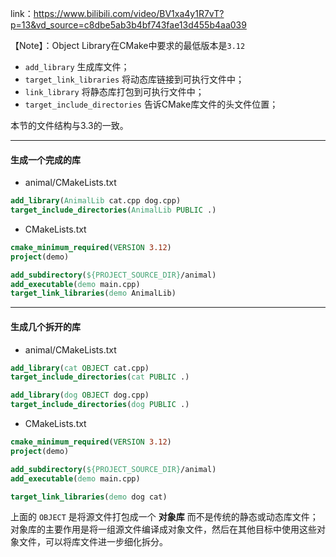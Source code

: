 
link：https://www.bilibili.com/video/BV1xa4y1R7vT?p=13&vd_source=c8dbe5ab3b4bf743fae13d455b4aa039

【Note】：Object Library在CMake中要求的最低版本是`3.12`

* ```add_library``` 生成库文件；
* ```target_link_libraries``` 将动态库链接到可执行文件中；
* ```link_library``` 将静态库打包到可执行文件中；
* ```target_include_directories``` 告诉CMake库文件的头文件位置；

本节的文件结构与3.3的一致。

---

#### 生成一个完成的库

* animal/CMakeLists.txt
```cmake
add_library(AnimalLib cat.cpp dog.cpp)
target_include_directories(AnimalLib PUBLIC .)
```

* CMakeLists.txt
```cmake
cmake_minimum_required(VERSION 3.12)
project(demo)

add_subdirectory(${PROJECT_SOURCE_DIR}/animal)
add_executable(demo main.cpp)
target_link_libraries(demo AnimalLib)
```

----

#### 生成几个拆开的库

* animal/CMakeLists.txt
```cmake
add_library(cat OBJECT cat.cpp)
target_include_directories(cat PUBLIC .)

add_library(dog OBJECT dog.cpp)
target_include_directories(dog PUBLIC .)
```

* CMakeLists.txt
```cmake
cmake_minimum_required(VERSION 3.12)
project(demo)

add_subdirectory(${PROJECT_SOURCE_DIR}/animal)
add_executable(demo main.cpp)

target_link_libraries(demo dog cat)
```

上面的 ```OBJECT``` 是将源文件打包成一个 **对象库** 而不是传统的静态或动态库文件；对象库的主要作用是将一组源文件编译成对象文件，然后在其他目标中使用这些对象文件，可以将库文件进一步细化拆分。